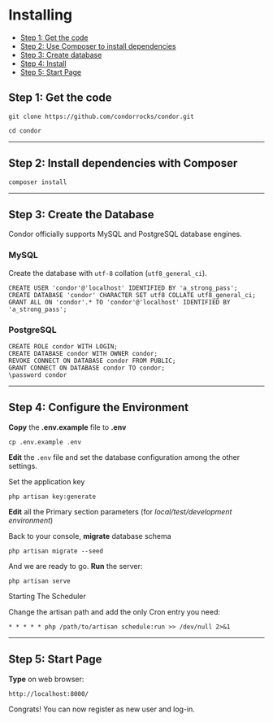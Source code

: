# Installing

* [Step 1: Get the code](#step1)
* [Step 2: Use Composer to install dependencies](#step2)
* [Step 3: Create database](#step3)
* [Step 4: Install](#step4)
* [Step 5: Start Page](#step5)

<a name="step1"></a>
## Step 1: Get the code

    git clone https://github.com/condorrocks/condor.git

    cd condor

-----
<a name="step2"></a>
## Step 2: Install dependencies with Composer

    composer install

-----
<a name="step3"></a>
## Step 3: Create the Database

Condor officially supports MySQL and PostgreSQL database engines.

### MySQL

Create the database with `utf-8` collation (`utf8_general_ci`).

```
CREATE USER 'condor'@'localhost' IDENTIFIED BY 'a_strong_pass';
CREATE DATABASE 'condor' CHARACTER SET utf8 COLLATE utf8_general_ci;
GRANT ALL ON 'condor'.* TO 'condor'@'localhost' IDENTIFIED BY 'a_strong_pass';
```

### PostgreSQL

```
CREATE ROLE condor WITH LOGIN;
CREATE DATABASE condor WITH OWNER condor;
REVOKE CONNECT ON DATABASE condor FROM PUBLIC;
GRANT CONNECT ON DATABASE condor TO condor;
\password condor
```

-----
<a name="step4"></a>
## Step 4: Configure the Environment

**Copy** the **.env.example** file to **.env**

    cp .env.example .env

**Edit** the `.env` file and set the database configuration among the other settings.

Set the application key

    php artisan key:generate

**Edit** all the Primary section parameters (for *local/test/development environment*)

Back to your console, **migrate** database schema

    php artisan migrate --seed
    
And we are ready to go. **Run** the server:

    php artisan serve

Starting The Scheduler

Change the artisan path and add the only Cron entry you need:

    * * * * * php /path/to/artisan schedule:run >> /dev/null 2>&1

-----
<a name="step5"></a>
## Step 5: Start Page

**Type** on web browser:

    http://localhost:8000/

Congrats! You can now register as new user and log-in.

